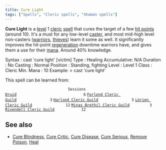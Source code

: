 ```yaml
---
title: Cure Light
tags: ["Spells", "Cleric spells", "Shaman spells"]
---
```

**Cure Light** is a [level](level "wikilink") 1
[cleric](cleric "wikilink") [spell](spell "wikilink") that cures the
target of a few [hit points](hit_points "wikilink") (around 10). It's a
must for any low-level [caster](caster "wikilink"), and most mid-high
level non-casters ([warriors](warrior "wikilink"),
[thieves](thief "wikilink")) learn it some as well. It significantly
improves the hit-point [regeneration](regeneration "wikilink") downtime
warriors have, and gives them a use for their [mana](mana "wikilink").
Around 40% knowledge.

Syntax : cast 'cure light' \[victim\] Type : Healing Accumulative: N/A
Duration : No Casting : Normal Position : Standing, fighting Level :
Level 1 Class : Cleric Min. Mana : 10 Example: \> cast 'cure light'

This spell can be learned from:

`                            Sessions `
[`Druid`](Druid "wikilink")`                              6`
[`Forlond Cleric Guild`](Forlond_Cleric_Guild "wikilink")`               3`
[`Harlond Cleric Guild`](Harlond_Cleric_Guild "wikilink")`               5`
[`Lórien Cleric Guild`](Lórien_Cleric_Guild "wikilink")`               12`
[`Minas Brethil Cleric Guild`](Minas_Brethil_Cleric_Guild "wikilink")`         3`
[`Rivendell Cleric Guild`](Rivendell_Cleric_Guild "wikilink")`            12`

## See also

- [Cure Blindness](Cure_Blindness "wikilink"), [Cure
  Critic](Cure_Critic "wikilink"), [Cure
  Disease](Cure_Disease "wikilink"), [Cure
  Serious](Cure_Serious "wikilink"), [Remove
  Poison](Remove_Poison "wikilink"), [Heal](Heal "wikilink")
  